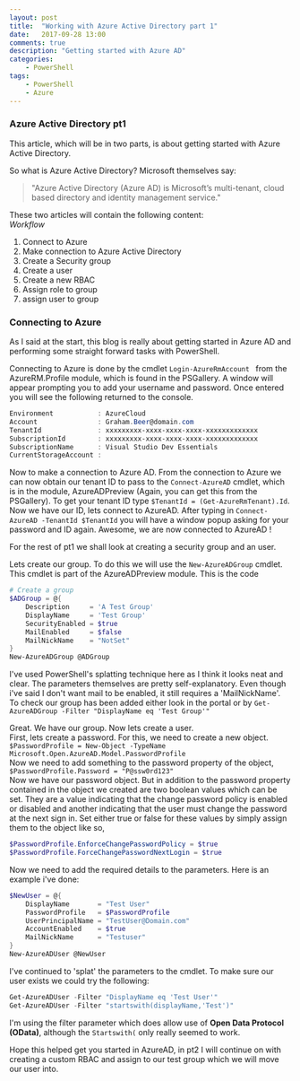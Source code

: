 ```yaml
---
layout: post
title:  "Working with Azure Active Directory part 1"
date:   2017-09-28 13:00
comments: true
description: "Getting started with Azure AD"
categories: 
    - PowerShell
tags: 
    - PowerShell
    - Azure
---
```


### Azure Active Directory pt1

This article, which will be in two parts, is about getting started with Azure Active Directory.

So what is Azure Active Directory? Microsoft themselves say: 
> "Azure Active Directory (Azure AD) is Microsoft’s multi-tenant, cloud based directory and identity management service."

These two articles will contain the following content:  
*Workflow*
1. Connect to Azure  
2. Make connection to Azure Active Directory  
3. Create a Security group  
4. Create a user   
5. Create a new RBAC   
6. Assign role to group  
7. assign user to group  

### Connecting to Azure

As I said at the start, this blog is really about getting started in Azure AD and performing some straight forward tasks with PowerShell. 

Connecting to Azure is done by the cmdlet ```Login-AzureRmAccount ``` from the AzureRM.Profile module, which is found in the PSGallery. A window will appear prompting you to add your username and password. Once entered you will see the following returned to the console.  

```powershell
Environment           : AzureCloud
Account               : Graham.Beer@domain.com
TenantId              : xxxxxxxxx-xxxx-xxxx-xxxx-xxxxxxxxxxxxx
SubscriptionId        : xxxxxxxxx-xxxx-xxxx-xxxx-xxxxxxxxxxxxx
SubscriptionName      : Visual Studio Dev Essentials
CurrentStorageAccount :
```

Now to make a connection to Azure AD. From the connection to Azure we can now obtain our tenant ID to pass to the ```Connect-AzureAD``` cmdlet, which is in the module, AzureADPreview (Again, you can get this from the PSGallery). To get your tenant ID type ```$TenantId = (Get-AzureRmTenant).Id```. Now we have our ID, lets connect to AzureAD. After typing in ```Connect-AzureAD -TenantId $TenantId``` you will have a window popup asking for your password and ID again. Awesome, we are now connected to AzureAD !

For the rest of pt1 we shall look at creating a security group and an user.

Lets create our group. To do this we will use the ```New-AzureADGroup``` cmdlet. This cmdlet is part of the AzureADPreview module. This is the code

```powershell
# Create a group
$ADGroup = @{
    Description     = 'A Test Group' 
    DisplayName     = 'Test Group' 
    SecurityEnabled = $true 
    MailEnabled     = $false 
    MailNickName    = "NotSet"
}
New-AzureADGroup @ADGroup
```

I've used PowerShell's splatting technique here as I think it looks neat and clear. The parameters themselves are pretty self-explanatory. Even though i've said I don't want mail to be enabled, it still requires a 'MailNickName'. To check our group has been added either look in the portal or by ```Get-AzureADGroup -Filter "DisplayName eq 'Test Group'"```

Great. We have our group. Now lets create a user.  
First, lets create a password. For this, we need to create a new object.  
```$PasswordProfile = New-Object -TypeName Microsoft.Open.AzureAD.Model.PasswordProfile```  
Now we need to add something to the password property of the object,  
```$PasswordProfile.Password = "P@ssw0rd123"```  
Now we have our password object. But in addition to the password property contained in the  object we created are two boolean values which can be set. They are a value indicating that the change password policy is enabled or disabled and another indicating that the user must change the password at the next sign in. Set either true or false for these values by simply assign them to the object like so,
```powershell
$PasswordProfile.EnforceChangePasswordPolicy = $true
$PasswordProfile.ForceChangePasswordNextLogin = $true
```  
Now we need to add the required details to the parameters. Here is an example i've done:

```powershell
$NewUser = @{
    DisplayName       = "Test User" 
    PasswordProfile   = $PasswordProfile 
    UserPrincipalName = "TestUser@Domain.com"
    AccountEnabled    = $true 
    MailNickName      = "Testuser"
}
New-AzureADUser @NewUser
```  
I've continued to 'splat' the parameters to the cmdlet. To make sure our user exists we could try the following:
```powershell
Get-AzureADUser -Filter "DisplayName eq 'Test User'"    
Get-AzureADUser -Filter "startswith(displayName,'Test')"
```  
I'm using the filter parameter which does allow use of **Open Data Protocol (OData)**, although the `Startswith(` only really seemed to work. 

Hope this helped get you started in AzureAD, in pt2 I will continue on with creating a custom RBAC and assign to our test group which we will move our user into.
